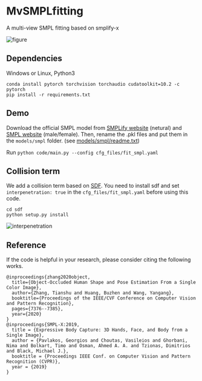 # MvSMPLfitting
A multi-view SMPL fitting based on smplify-x

![figure](/images/teaser.jpg)

## Dependencies
Windows or Linux, Python3

```conda install pytorch torchvision torchaudio cudatoolkit=10.2 -c pytorch```<br>
```pip install -r requirements.txt```


## Demo
Download the official SMPL model from [SMPLify website](http://smplify.is.tuebingen.mpg.de/) \(netural) and [SMPL website](https://smpl.is.tue.mpg.de/) \(male/female). Then, rename the .pkl files and put them in the ```models/smpl``` folder. (see [models/smpl/readme.txt](./models/smpl/readme.txt))

Run ```python code/main.py --config cfg_files/fit_smpl.yaml```

## Collision term
We add a collision term based on [SDF](https://github.com/JiangWenPL/multiperson/tree/master/sdf). You need to install sdf and set ```interpenetration: true``` in the ```cfg_files/fit_smpl.yaml``` before using this code.
```
cd sdf
python setup.py install
```
![interpenetration](/images/interpenetration.png)

## Reference
If the code is helpful in your research, please consider citing the following works.

```
@inproceedings{zhang2020object,
  title={Object-Occluded Human Shape and Pose Estimation From a Single Color Image},
  author={Zhang, Tianshu and Huang, Buzhen and Wang, Yangang},
  booktitle={Proceedings of the IEEE/CVF Conference on Computer Vision and Pattern Recognition},
  pages={7376--7385},
  year={2020}
}
@inproceedings{SMPL-X:2019,
  title = {Expressive Body Capture: 3D Hands, Face, and Body from a Single Image},
  author = {Pavlakos, Georgios and Choutas, Vasileios and Ghorbani, Nima and Bolkart, Timo and Osman, Ahmed A. A. and Tzionas, Dimitrios and Black, Michael J.},
  booktitle = {Proceedings IEEE Conf. on Computer Vision and Pattern Recognition (CVPR)},
  year = {2019}
}
```
